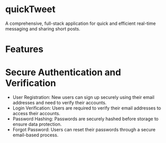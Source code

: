 # quickTweet
A comprehensive, full-stack application for quick and efficient real-time messaging and sharing short posts.

# Features
  # Secure Authentication and Verification
* User Registration: New users can sign up securely using their email addresses and need to verify their accounts.
* Login Verification: Users are required to verify their email addresses to access their accounts.
* Password Hashing: Passwords are securely hashed before storage to ensure data protection.
* Forgot Password: Users can reset their passwords through a secure email-based process.

